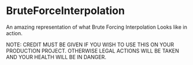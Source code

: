 # BruteForceInterpolation
An amazing representation of what Brute Forcing Interpolation Looks like in action.

NOTE: CREDIT MUST BE GIVEN IF YOU WISH TO USE THIS ON YOUR PRODUCTION PROJECT.
OTHERWISE LEGAL ACTIONS WILL BE TAKEN AND YOUR HEALTH WILL BE IN DANGER.

